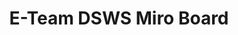 ---
title: E-Team DSWS Miro Board
redirect_to: https://miro.com/app/board/uXjVOM8YA-I=/?invite_link_id=766002979745
redirect_from: 
  - /CODExDSWSMiro
  - /codexdswsmiro
---